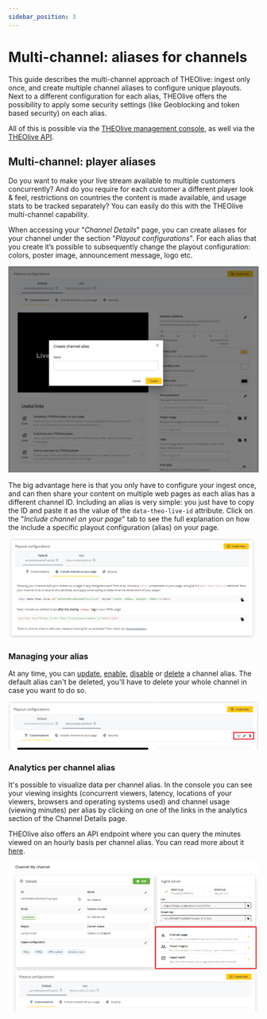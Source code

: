 ```yaml
---
sidebar_position: 3
---
```


# Multi-channel: aliases for channels

This guide describes the multi-channel approach of THEOlive: ingest only once, and create multiple channel aliases to configure unique playouts. Next to a different configuration for each alias, THEOlive offers the possibility to apply some security settings (like Geoblocking and token based security) on each alias.

All of this is possible via the [THEOlive management console](https://console.theo.live), as well via the [THEOlive API](https://developers.theo.live/reference/create-channel-alias).

## Multi-channel: player aliases

Do you want to make your live stream available to multiple customers concurrently? And do you require for each customer a different player look & feel, restrictions on countries the content is made available, and usage stats to be tracked separately? You can easily do this with the THEOlive multi-channel capability.

When accessing your "_Channel Details_" page, you can create aliases for your channel under the section "_Playout configurations_". For each alias that you create it’s possible to subsequently change the playout configuration: colors, poster image, announcement message, logo etc.

![Create a new channel alias under the "Playout configurations" tab](../assets/img//9ce6eb8-Create_channel_alias.jpg)

The big advantage here is that you only have to configure your ingest once, and can then share your content on multiple web pages as each alias has a different channel ID. Including an alias is very simple: you just have to copy the ID and paste it as the value of the `data-theo-live-id` attribute. Click on the "_Include channel on your page_" tab to see the full explanation on how the include a specific playout configuration (alias) on your page.

![Find the unique channel ID of your alias in the "Include channel on your page" tab](../assets/img/6a57e61-channel-alias-include.png)

### Managing your alias

At any time, you can [update](https://developers.theo.live/reference/update-channel-alias), [enable](https://developers.theo.live/reference/enable-channel-alias), [disable](https://developers.theo.live/reference/disable-channel-alias) or [delete](https://developers.theo.live/reference/delete-channel-alias) a channel alias. The default alias can't be deleted, you'll have to delete your whole channel in case you want to do so.

![Icon buttons to disable, enable or delete an alias](../assets/img/8751d4a-alias-settings.PNG)

### Analytics per channel alias

It's possible to visualize data per channel alias. In the console you can see your viewing insights (concurrent viewers, latency, locations of your viewers, browsers and operating systems used) and channel usage (viewing minutes) per alias by clicking on one of the links in the analytics section of the Channel Details page.

THEOlive also offers an API endpoint where you can query the minutes viewed on an hourly basis per channel alias. You can read more about it [here](https://developers.theo.live/reference/get-channel-alias-analytics).

![Link to viewing insights and channel usage page where analytics are stored per channel alias](../assets/img/3c77b57-channel-alias-analytics.png)
